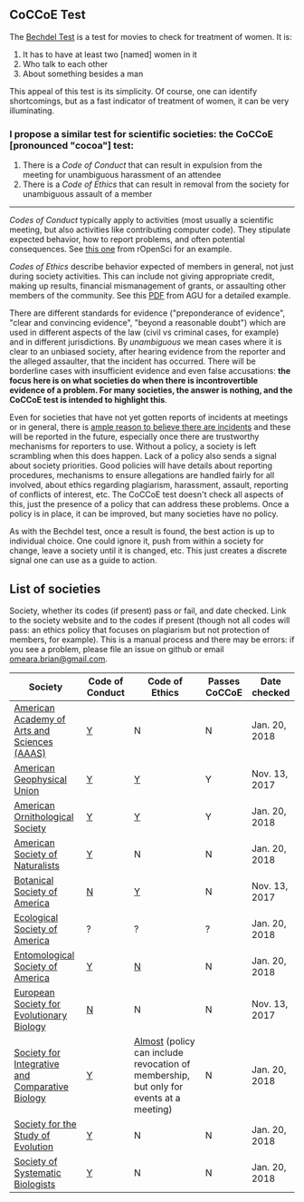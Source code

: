 ## CoCCoE Test

The [Bechdel Test](https://bechdeltest.com) is a test for movies to check for treatment of women. It is:

1. It has to have at least two [named] women in it
2. Who talk to each other
3. About something besides a man

This appeal of this test is its simplicity. Of course, one can identify shortcomings, but as a fast indicator of treatment of women, it can be very illuminating.

### I propose a similar test for scientific societies: the **CoCCoE** [pronounced "cocoa"] test:

1. There is a *Code of Conduct* that can result in expulsion from the meeting for unambiguous harassment of an attendee
2. There is a *Code of Ethics* that can result in removal from the society for unambiguous assault of a member

-------------------

*Codes of Conduct* typically apply to activities (most usually a scientific meeting, but also activities like contributing computer code). They stipulate expected behavior, how to report problems, and often potential consequences. See [this one](http://unconf17.ropensci.org/coc.html) from rOpenSci for an example.

*Codes of Ethics* describe behavior expected of members in general, not just during society activities. This can include not giving appropriate credit, making up results, financial mismanagement of grants, or assaulting other members of the community. See this [PDF](https://ethics.agu.org/files/2013/03/Scientific-Integrity-and-Professional-Ethics.pdf) from AGU for a detailed example.

There are different standards for evidence ("preponderance of evidence", "clear and convincing evidence", "beyond a reasonable doubt") which are used in different aspects of the law (civil vs criminal cases, for example) and in different jurisdictions. By *unambiguous* we mean cases where it is clear to an unbiased society, after hearing evidence from the reporter and the alleged assaulter, that the incident has occurred. There will be borderline cases with insufficient evidence and even false accusations: **the focus here is on what societies do when there is incontrovertible evidence of a problem. For many societies, the answer is nothing, and the CoCCoE test is intended to highlight this**.

Even for societies that have not yet gotten reports of incidents at meetings or in general, there is [ample reason to believe there are incidents](https://harassment.agu.org) and these will be reported in the future, especially once there are trustworthy mechanisms for reporters to use. Without a policy, a society is left scrambling when this does happen. Lack of a policy also sends a signal about society priorities. Good policies will have details about reporting procedures, mechanisms to ensure allegations are handled fairly for all involved, about ethics regarding plagiarism, harassment, assault, reporting of conflicts of interest, etc. The  CoCCoE test doesn't check all aspects of this, just the presence of a policy that can address these problems. Once a policy is in place, it can be improved, but many societies have no policy.

As with the Bechdel test, once a result is found, the best action is up to individual choice. One could ignore it, push from within a society for change, leave a society until it is changed, etc. This just creates a discrete signal one can use as a guide to action.

## List of societies

Society, whether its codes (if present) pass or fail, and date checked. Link to the society website and to the codes if present (though not all codes will pass: an ethics policy that focuses on plagiarism but not protection of members, for example). This is a manual process and there may be errors: if you see a problem, please file an issue on github or email omeara.brian@gmail.com.

| Society                                                               | Code of Conduct                                                           | Code of Ethics                                      | Passes CoCCoE | Date checked  |
| --------------------------------------------------------------------- | ------------------------------------------------------------------------- | --------------------------------------------------- | ------------- | ------------- |
| [American Academy of Arts and Sciences (AAAS)](http://www.aaas.org/) | [Y](http://meetings.aaas.org/) | N | N | Jan. 20, 2018 |
| [American Geophysical Union](https://sites.agu.org)                   | [Y](https://fallmeeting.agu.org/2016/agu-meetings-code-of-conduct/) | [Y](https://ethics.agu.org)                   | Y             | Nov. 13, 2017 |
| [American Ornithological Society](http://www.americanornithology.org) | [Y](https://amornithmeeting2018.org/code-of-conduct/) | [Y](http://www.americanornithology.org/sites/default/files/files/imce-img/AOS%20Code%20of%20Conduct%20August%202017.pdf) | Y | Jan. 20, 2018 |
| [American Society of Naturalists](http://www.amnat.org/home.html)     | [Y](https://www.evolutionmeetings.org/conference-policies.html)           |                      N                               |         N      |     Jan. 20, 2018          |
| [Botanical Society of America](https://www.botany.org)                | [N](http://2017.botanyconference.org)                                  | [Y](https://botany.org/governance/ethics.php) | N             | Nov. 13, 2017 |
| [Ecological Society of America](https://www.esa.org/) | ? | ? | ? | Jan. 20, 2018 |
| [Entomological Society of America](http://www.entsoc.org) | [Y](http://www.entsoc.org/conduct) | [N](http://www.entsoc.org/about_esa/esa-ethics-statement) | N | Jan. 20, 2018 |
| [European Society for Evolutionary Biology](http://eseb.org)          | [N](http://eseb2019.fi)                                                | N                                                | N             | Nov. 13, 2017 |
| [Society for Integrative and Comparative Biology](http://www.sicb.org) | [Y](http://sicb.org/resources/policies.php3#code) | [Almost](http://sicb.org/resources/policies.php3#code) (policy can include revocation of membership, but only for events at a meeting) | N | Jan. 20, 2018 |
| [Society for the Study of Evolution](http://www.evolutionsociety.org) | [Y](https://www.evolutionmeetings.org/conference-policies.html)           |    N                                                 |   N            |    Jan. 20, 2018           |
|[Society of Systematic Biologists](http://www.systbio.org)                                                              |  [Y](https://www.evolutionmeetings.org/conference-policies.html)                                         |         N                                            |     N          |     Jan. 20, 2018          |
